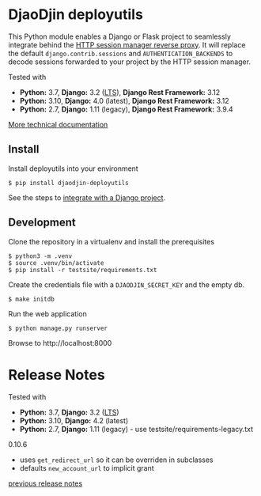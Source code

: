 DjaoDjin deployutils
====================

This Python module enables a Django or Flask project to seamlessly integrate
behind the [HTTP session manager reverse proxy](https://github.com/djaodjin/djaoapp).
It will replace the default ``django.contrib.sessions``
and ``AUTHENTICATION_BACKENDS`` to decode sessions forwarded to your project
by the HTTP session manager.

Tested with

- **Python:** 3.7, **Django:** 3.2 ([LTS](https://www.djangoproject.com/download/)), **Django Rest Framework:** 3.12
- **Python:** 3.10, **Django:** 4.0 (latest), **Django Rest Framework:** 3.12
- **Python:** 2.7, **Django:** 1.11 (legacy), **Django Rest Framework:** 3.9.4

[More technical documentation](https://djaodjin.com/docs/technical/)

Install
-------

Install deployutils into your environment


    $ pip install djaodjin-deployutils

See the steps to [integrate with a Django project](docs/deploy-django.rst).


Development
-----------

Clone the repository in a virtualenv and install the prerequisites


    $ python3 -m .venv
    $ source .venv/bin/activate
    $ pip install -r testsite/requirements.txt


Create the credentials file with a ``DJAODJIN_SECRET_KEY`` and the empty db.


    $ make initdb


Run the web application


    $ python manage.py runserver


Browse to http://localhost:8000

Release Notes
=============

Tested with

- **Python:** 3.7, **Django:** 3.2 ([LTS](https://www.djangoproject.com/download/))
- **Python:** 3.10, **Django:** 4.2 (latest)
- **Python:** 2.7, **Django:** 1.11 (legacy) - use testsite/requirements-legacy.txt

0.10.6

  * uses `get_redirect_url` so it can be overriden in subclasses
  * defaults `new_account_url` to implicit grant

[previous release notes](changelog)
